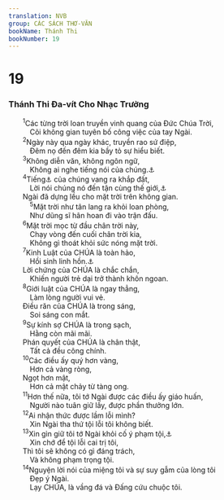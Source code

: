 ```yaml
---
translation: NVB
group: CÁC SÁCH THƠ-VĂN
bookName: Thánh Thi 
bookNumber: 19
---
```


<div class="title"><h1>19</h1><h3>Thánh Thi Đa-vít Cho Nhạc Trưởng </h3></div>
<span class="verse thi_19_1">  <sup>1</sup>Các từng trời loan truyền vinh quang của Đức Chúa Trời, <br/>   Cõi không gian tuyên bố công việc của tay Ngài. <br/></span>
<span class="verse thi_19_2">  <sup>2</sup>Ngày này qua ngày khác, truyền rao sứ điệp, <br/>   Đêm nọ đến đêm kia bầy tỏ sự hiểu biết. <br/></span>
<span class="verse thi_19_3">  <sup>3</sup>Không diễn văn, không ngôn ngữ, <br/>   Không ai nghe tiếng nói của chúng.<a data-toggle="tooltip" data-placement="bottom" title="Ctd: nhưng không ai là không nghe tiếng nói của chúng">⚓</a><br/></span>
<span class="verse thi_19_4">  <sup>4</sup>Tiếng<a data-toggle="tooltip" data-placement="bottom" title="MT: sợi dây">⚓</a> của chúng vang ra khắp đất, <br/>   Lời nói chúng nó đến tận cùng thế giới,<a data-toggle="tooltip" data-placement="bottom" title="Nt: nơi chúng nó">⚓</a><br/>  Ngài đã dựng lều cho mặt trời trên không gian. <br/></span>
<span class="verse thi_19_5">   <sup>5</sup>Mặt trời như tân lang ra khỏi loan phòng, <br/>   Như dũng sĩ hân hoan đi vào trận đấu. <br/></span>
<span class="verse thi_19_6">  <sup>6</sup>Mặt trời mọc từ đầu chân trời này, <br/>   Chạy vòng đến cuối chân trời kia, <br/>   Không gì thoát khỏi sức nóng mặt trời. <br/></span>
<span class="verse thi_19_7">  <sup>7</sup>Kinh Luật của CHÚA là toàn hảo, <br/>   Hồi sinh linh hồn.<a data-toggle="tooltip" data-placement="bottom" title="Ctd: phục hồi sức sống">⚓</a><br/>  Lời chứng của CHÚA là chắc chắn, <br/>   Khiến người trẻ dại trở thành khôn ngoan. <br/></span>
<span class="verse thi_19_8">  <sup>8</sup>Giới luật của CHÚA là ngay thẳng, <br/>   Làm lòng người vui vẻ. <br/>  Điều răn của CHÚA là trong sáng, <br/>   Soi sáng con mắt. <br/></span>
<span class="verse thi_19_9">  <sup>9</sup>Sự kính sợ CHÚA là trong sạch, <br/>   Hằng còn mãi mãi. <br/>  Phán quyết của CHÚA là chân thật, <br/>   Tất cả đều công chính. <br/></span>
<span class="verse thi_19_10">  <sup>10</sup>Các điều ấy quý hơn vàng, <br/>   Hơn cả vàng ròng, <br/>  Ngọt hơn mật, <br/>   Hơn cả mật chảy từ tàng ong. <br/></span>
<span class="verse thi_19_11">  <sup>11</sup>Hơn thế nữa, tôi tớ Ngài được các điều ấy giáo huấn, <br/>   Người nào tuân giữ lấy, được phần thưởng lớn. <br/></span>
<span class="verse thi_19_12">  <sup>12</sup>Ai nhận thức được lầm lỗi mình? <br/>   Xin Ngài tha thứ tội lỗi tôi không biết. <br/></span>
<span class="verse thi_19_13">  <sup>13</sup>Xin gìn giữ tôi tớ Ngài khỏi cố ý phạm tội,<a data-toggle="tooltip" data-placement="bottom" title="Ctd: Ý tưởng kiêu ngạo">⚓</a><br/>   Xin chớ để tội lỗi cai trị tôi, <br/>  Thì tôi sẽ không có gì đáng trách, <br/>   Và không phạm trọng tội. <br/></span>
<span class="verse thi_19_14">  <sup>14</sup>Nguyện lời nói của miệng tôi và sự suy gẫm của lòng tôi <br/>   Đẹp ý Ngài. <br/>   Lạy CHÚA, là vầng đá và Đấng cứu chuộc tôi. <br/></span>
